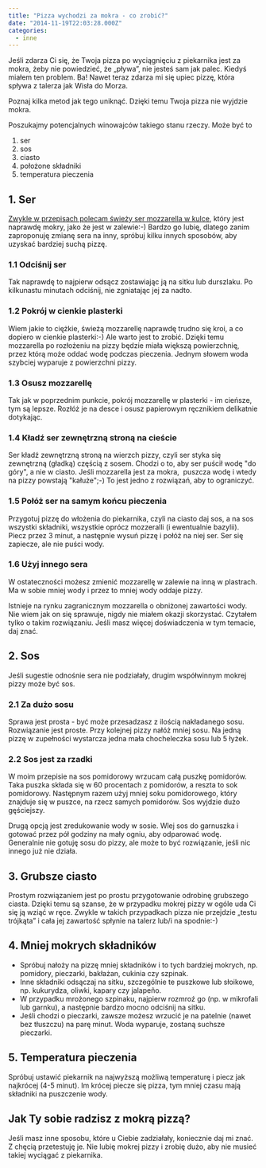 ```yaml
---
title: "Pizza wychodzi za mokra - co zrobić?"
date: "2014-11-19T22:03:28.000Z"
categories: 
  - inne
---
```


Jeśli zdarza Ci się, że Twoja pizza po wyciągnięciu z piekarnika jest za mokra, żeby nie powiedzieć, że „pływa”, nie jesteś sam jak palec. Kiedyś miałem ten problem. Ba! Nawet teraz zdarza mi się upiec pizzę, która spływa z talerza jak Wisła do Morza.

Poznaj kilka metod jak tego uniknąć. Dzięki temu Twoja pizza nie wyjdzie mokra.

Poszukajmy potencjalnych winowajców takiego stanu rzeczy. Może być to

1. ser
2. sos
3. ciasto
4. położone składniki
5. temperatura pieczenia

## 1\. Ser

<a title="Jaki ser wybrać do pizzy?" href="/jaki-ser-wybrac-do-pizzy/">Zwykle w przepisach polecam świeży ser mozzarella w kulce</a>, który jest naprawdę mokry, jako że jest w zalewie:-) Bardzo go lubię, dlatego zanim zaproponuję zmianę sera na inny, spróbuj kilku innych sposobów, aby uzyskać bardziej suchą pizzę.

### 1.1 Odciśnij ser

Tak naprawdę to najpierw odsącz zostawiając ją na sitku lub durszlaku. Po kilkunastu minutach odciśnij, nie zgniatając jej za nadto.

### 1.2 Pokrój w cienkie plasterki

Wiem jakie to ciężkie, świeżą mozzarellę naprawdę trudno się kroi, a co dopiero w cienkie plasterki:-) Ale warto jest to zrobić. Dzięki temu mozzarella po rozłożeniu na pizzy będzie miała większą powierzchnię, przez którą może oddać wodę podczas pieczenia. Jednym słowem woda szybciej wyparuje z powierzchni pizzy.

### 1.3 Osusz mozzarellę

Tak jak w poprzednim punkcie, pokrój mozzarellę w plasterki - im cieńsze, tym są lepsze. Rozłóż je na desce i osusz papierowym ręcznikiem delikatnie dotykając.

### 1.4 Kładź ser zewnętrzną stroną na cieście

Ser kładź zewnętrzną stroną na wierzch pizzy, czyli ser styka się zewnętrzną (gładką) częścią z sosem. Chodzi o to, aby ser puścił wodę "do góry", a nie w ciasto. Jeśli mozzarella jest za mokra,  puszcza wodę i wtedy na pizzy powstają "kałuże";-) To jest jedno z rozwiązań, aby to ograniczyć.

### 1.5 Połóż ser na samym końcu pieczenia

Przygotuj pizzę do włożenia do piekarnika, czyli na ciasto daj sos, a na sos wszystki składniki, wszystkie oprócz mozzeralli (i ewentualnie bazylii). Piecz przez 3 minut, a następnie wysuń pizzę i połóż na niej ser. Ser się zapiecze, ale nie puści wody.

### 1.6 Użyj innego sera

W ostateczności możesz zmienić mozzarellę w zalewie na inną w plastrach. Ma w sobie mniej wody i przez to mniej wody oddaje pizzy.

Istnieje na rynku zagranicznym mozzarella o obniżonej zawartości wody. Nie wiem jak on się sprawuje, nigdy nie miałem okazji skorzystać. Czytałem tylko o takim rozwiązaniu. Jeśli masz więcej doświadczenia w tym temacie, daj znać.

## 2\. Sos

Jeśli sugestie odnośnie sera nie podziałały, drugim współwinnym mokrej pizzy może być sos.

### 2.1 Za dużo sosu

Sprawa jest prosta - być może przesadzasz z ilością nakładanego sosu. Rozwiązanie jest proste. Przy kolejnej pizzy nałóż mniej sosu. Na jedną pizzę w zupełności wystarcza jedna mała chocheleczka sosu lub 5 łyżek.

### 2.2 Sos jest za rzadki

W moim przepisie na sos pomidorowy wrzucam całą puszkę pomidorów. Taka puszka składa się w 60 procentach z pomidorów, a reszta to sok pomidorowy. Następnym razem użyj mniej soku pomidorowego, który znajduje się w puszce, na rzecz samych pomidorów. Sos wyjdzie dużo gęściejszy.

Drugą opcją jest zredukowanie wody w sosie. Wlej sos do garnuszka i gotować przez pół godziny na mały ogniu, aby odparować wodę. Generalnie nie gotuję sosu do pizzy, ale może to być rozwiązanie, jeśli nic innego już nie działa.

## 3\. Grubsze ciasto

Prostym rozwiązaniem jest po prostu przygotowanie odrobinę grubszego ciasta. Dzięki temu są szanse, że w przypadku mokrej pizzy w ogóle uda Ci się ją wziąć w ręce. Zwykle w takich przypadkach pizza nie przejdzie „testu trójkąta” i cała jej zawartość spłynie na talerz lub/i na spodnie:-)

## 4\. Mniej mokrych składników

- Spróbuj nałoży na pizzę mniej składników i to tych bardziej mokrych, np. pomidory, pieczarki, bakłażan, cukinia czy szpinak.
- Inne składniki odsączaj na sitku, szczególnie te puszkowe lub słoikowe, np. kukurydza, oliwki, kapary czy jalapeño.
- W przypadku mrożonego szpinaku, najpierw rozmroź go (np. w mikrofali lub garnku), a następnie bardzo mocno odciśnij na sitku.
- Jeśli chodzi o pieczarki, zawsze możesz wrzucić je na patelnie (nawet bez tłuszczu) na parę minut. Woda wyparuje, zostaną suchsze pieczarki.

## 5\. Temperatura pieczenia

Spróbuj ustawić piekarnik na najwyższą możliwą temperaturę i piecz jak najkrócej (4-5 minut). Im krócej piecze się pizza, tym mniej czasu mają składniki na puszczenie wody.

## Jak Ty sobie radzisz z mokrą pizzą?

Jeśli masz inne sposobu, które u Ciebie zadziałały, koniecznie daj mi znać. Z chęcią przetestuję je. Nie lubię mokrej pizzy i zrobię dużo, aby nie musieć takiej wyciągać z piekarnika.
